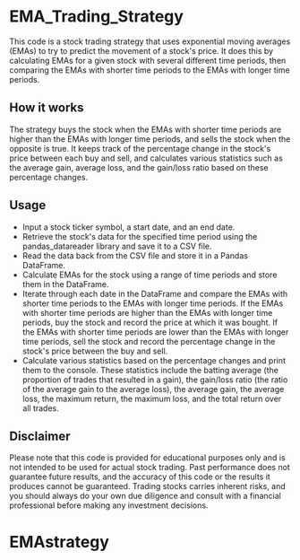 # EMA_Trading_Strategy
This code is a stock trading strategy that uses exponential moving averages (EMAs) to try to predict the movement of a stock's price. It does this by calculating EMAs for a given stock with several different time periods, then comparing the EMAs with shorter time periods to the EMAs with longer time periods.
## How it works
The strategy buys the stock when the EMAs with shorter time periods are higher than the EMAs with longer time periods, and sells the stock when the opposite is true. It keeps track of the percentage change in the stock's price between each buy and sell, and calculates various statistics such as the average gain, average loss, and the gain/loss ratio based on these percentage changes.
## Usage
- Input a stock ticker symbol, a start date, and an end date.
- Retrieve the stock's data for the specified time period using the pandas_datareader library and save it to a CSV file.
- Read the data back from the CSV file and store it in a Pandas DataFrame.
- Calculate EMAs for the stock using a range of time periods and store them in the DataFrame.
- Iterate through each date in the DataFrame and compare the EMAs with shorter time periods to the EMAs with longer time periods. If the EMAs with shorter time periods are higher than the EMAs with longer time periods, buy the stock and record the price at which it was bought. If the EMAs with shorter time periods are lower than the EMAs with longer time periods, sell the stock and record the percentage change in the stock's price between the buy and sell.
- Calculate various statistics based on the percentage changes and print them to the console. These statistics include the batting average (the proportion of trades that resulted in a gain), the gain/loss ratio (the ratio of the average gain to the average loss), the average gain, the average loss, the maximum return, the maximum loss, and the total return over all trades.
## Disclaimer
Please note that this code is provided for educational purposes only and is not intended to be used for actual stock trading. Past performance does not guarantee future results, and the accuracy of this code or the results it produces cannot be guaranteed. Trading stocks carries inherent risks, and you should always do your own due diligence and consult with a financial professional before making any investment decisions.
# EMAstrategy
